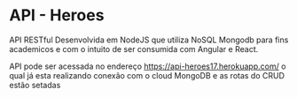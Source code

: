 # API - Heroes
API RESTful Desenvolvida em NodeJS que utiliza NoSQL Mongodb para fins academicos e com o intuito de ser consumida com Angular e React. 

API pode ser acessada no endereço https://api-heroes17.herokuapp.com/ o qual já esta realizando conexão com o cloud MongoDB e as rotas do CRUD estão setadas

